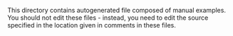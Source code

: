 This directory contains autogenerated file composed of manual examples.
You should not edit these files - instead, you need to edit the source
specified in the location given in comments in these files.
